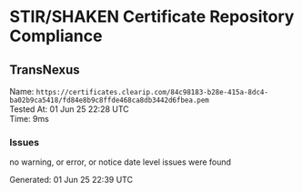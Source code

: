 # STIR/SHAKEN Certificate Repository Compliance

## TransNexus

Name: `https://certificates.clearip.com/84c98183-b28e-415a-8dc4-ba02b9ca5418/fd84e8b9c8ffde468ca8db3442d6fbea.pem`\
Tested At: 01 Jun 25 22:28 UTC\
Time: 9ms

### Issues

no warning, or error, or notice date level issues were found

Generated: 01 Jun 25 22:39 UTC